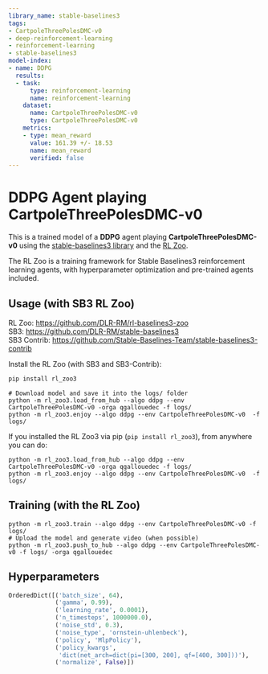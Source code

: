 ```yaml
---
library_name: stable-baselines3
tags:
- CartpoleThreePolesDMC-v0
- deep-reinforcement-learning
- reinforcement-learning
- stable-baselines3
model-index:
- name: DDPG
  results:
  - task:
      type: reinforcement-learning
      name: reinforcement-learning
    dataset:
      name: CartpoleThreePolesDMC-v0
      type: CartpoleThreePolesDMC-v0
    metrics:
    - type: mean_reward
      value: 161.39 +/- 18.53
      name: mean_reward
      verified: false
---
```


# **DDPG** Agent playing **CartpoleThreePolesDMC-v0**
This is a trained model of a **DDPG** agent playing **CartpoleThreePolesDMC-v0**
using the [stable-baselines3 library](https://github.com/DLR-RM/stable-baselines3)
and the [RL Zoo](https://github.com/DLR-RM/rl-baselines3-zoo).

The RL Zoo is a training framework for Stable Baselines3
reinforcement learning agents,
with hyperparameter optimization and pre-trained agents included.

## Usage (with SB3 RL Zoo)

RL Zoo: https://github.com/DLR-RM/rl-baselines3-zoo<br/>
SB3: https://github.com/DLR-RM/stable-baselines3<br/>
SB3 Contrib: https://github.com/Stable-Baselines-Team/stable-baselines3-contrib

Install the RL Zoo (with SB3 and SB3-Contrib):
```bash
pip install rl_zoo3
```

```
# Download model and save it into the logs/ folder
python -m rl_zoo3.load_from_hub --algo ddpg --env CartpoleThreePolesDMC-v0 -orga qgallouedec -f logs/
python -m rl_zoo3.enjoy --algo ddpg --env CartpoleThreePolesDMC-v0  -f logs/
```

If you installed the RL Zoo3 via pip (`pip install rl_zoo3`), from anywhere you can do:
```
python -m rl_zoo3.load_from_hub --algo ddpg --env CartpoleThreePolesDMC-v0 -orga qgallouedec -f logs/
python -m rl_zoo3.enjoy --algo ddpg --env CartpoleThreePolesDMC-v0  -f logs/
```

## Training (with the RL Zoo)
```
python -m rl_zoo3.train --algo ddpg --env CartpoleThreePolesDMC-v0 -f logs/
# Upload the model and generate video (when possible)
python -m rl_zoo3.push_to_hub --algo ddpg --env CartpoleThreePolesDMC-v0 -f logs/ -orga qgallouedec
```

## Hyperparameters
```python
OrderedDict([('batch_size', 64),
             ('gamma', 0.99),
             ('learning_rate', 0.0001),
             ('n_timesteps', 1000000.0),
             ('noise_std', 0.3),
             ('noise_type', 'ornstein-uhlenbeck'),
             ('policy', 'MlpPolicy'),
             ('policy_kwargs',
              'dict(net_arch=dict(pi=[300, 200], qf=[400, 300]))'),
             ('normalize', False)])
```
